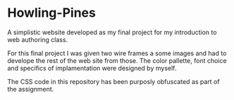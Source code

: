 # Howling-Pines
A simplistic website developed as my final project for my introduction to web authoring class.

For this final project I was given two wire frames a some images and had to develope the rest 
of the web site from those. The color pallette, font choice and specifics of implamentation were 
designed by myself.

The CSS code in this repository has been purposly obfuscated as part of the assignment.

